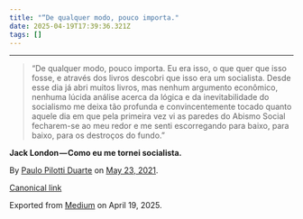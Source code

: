 ```yaml
---
title: "“De qualquer modo, pouco importa."
date: 2025-04-19T17:39:36.321Z
tags: []
---
```


* * *

> “De qualquer modo, pouco importa. Eu era isso, o que quer que isso fosse, e através dos livros descobri que isso era um socialista. Desde esse dia já abri muitos livros, mas nenhum argumento econômico, nenhuma lúcida análise acerca da lógica e da inevitabilidade do socialismo me deixa tão profunda e convincentemente tocado quanto aquele dia em que pela primeira vez vi as paredes do Abismo Social fecharem-se ao meu redor e me senti escorregando para baixo, para baixo, para os destroços do fundo.”

**Jack London — Como eu me tornei socialista.**

By [Paulo Pilotti Duarte](https://medium.com/@paulopilotti) on [May 23, 2021](https://medium.com/p/9a11a69bfff7).

[Canonical link](https://medium.com/@paulopilotti/de-qualquer-modo-pouco-importa-9a11a69bfff7)

Exported from [Medium](https://medium.com) on April 19, 2025.